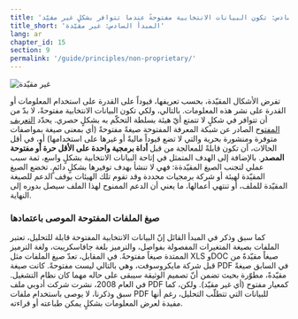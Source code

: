 ```yaml
---
title: 'المبدأ السادس: تكون البيانات الانتخابية مفتوحةً عندما تتوافر بشكلٍ غير مقيّد.'
title_short: 'المبدأ السادس: غير مقيّدة'
lang: ar
chapter_id: 15
section: 9
permalink: '/guide/principles/non-proprietary/'
---
```


![غير مقيّدة](/images/inventory/principles/non-proprietary.png)

تفرض الأشكال المقيّدة، بحسب تعريفها، قيوداً على القدرة على استخدام المعلومات أو القدرة على نشر هذه المعلومات. بالتالي، ولكي تكون البيانات الانتخابية مفتوحةً، لا بدّ من أن تتوافر في شكلٍ لا تتمتع أيّ هيئة بسلطة التحكّم به بشكلٍ حصري. يحدّد [التعريف المفتوح](http://opendefinition.org/od/) الصادر عن شبكة المعرفة المفتوحة صيغةً مفتوحةً (أي بمعنى صيغة بمواصفات متوفرة ومنشورة بحرية والتي لا تضع قيوداً ماليةً أو غيرها على استخدامها) أو، في أقل الحالات، أن تكون قابلةً للمعالجة من قبل **أداة برمجية واحدة على الأقل حرة أو مفتوحة المصدر**. بالإضافة إلى الهدف المتمثل في إتاحة البيانات الانتخابية بشكلٍ واسع، ثمة سبب عملي لتجنب الصيغ المقيّدةة: فهي لا تنشأ بهدف توفيرها بشكلٍ دائمٍ. تخضع الصيغ المقيّدة لهيئة أو شركة برمجيات محددة وقد تقوم تلك الهيئات بوقف الدعم للصيغة المقيّدة للملف، أو تنتهي أعمالها، ما يعني أن الدعم الممنوح لهذا الملف سيصل بدوره إلى النهاية.

### صيغ الملفات المفتوحة الموصى باعتمادها

كما سبق وذكر في المبدأ القائل إنّ البيانات الانتخابية المفتوحة قابلة للتحليل، تعتبر الملفات بصيغة المتغيرات المفصولة بفواصل، والترميز بلغة جافاسكريبت، ولغة الترميز الممتدة صيغاً مفتوحةً. في المقابل، تعدّ صيغ الملفات مثل XLS وDOC صيغاً مقيّدةً من قبل شركة مايكروسوفت، وهي بالتالي ليست مفتوحةً. كانت صيغة PDF في السابق صيغةً مقيّدةً، مطوّرة بحيث تضمن أنّ تصميم الوثيقة سيبقى على حاله مهما كان نظام التشغيل. في العام 2008، نشرت شركت أدوبي ملف PDF كمعيار مفتوح (أي غير مقيّد). ولكن، كما سبق وذكرنا، لا يوصى باستخدام ملفات PDF للبيانات التي تتطلّب التحليل، رغم أنها مفيدة لعرض المعلومات بشكلٍ يمكن طباعته أو قراءته.
